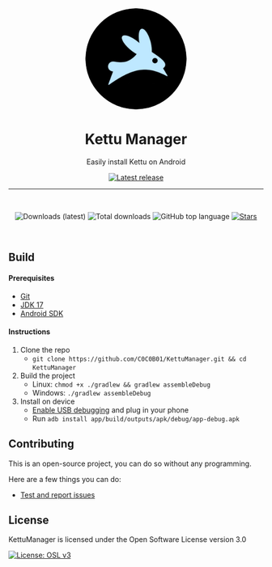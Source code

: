 <div align="center">

  <img src="Images/kettu_logo.png" alt="Kettu logo" width="200px" style="border-radius: 50%" />
  
  # Kettu Manager

  Easily install Kettu on Android

  [![Latest release](https://img.shields.io/github/v/release/C0C0B01/KettuManager?color=3AB8BA&display_name=release&label=Latest&style=for-the-badge)](https://github.com/C0C0B01/KettuManager/releases/latest)
  
  ---

  <br>
  
  ![Downloads (latest)](https://img.shields.io/github/downloads/C0C0B01/KettuManager/latest/total?style=for-the-badge&logo=github&label=Downloads%20(Latest)&color=blue)
  ![Total downloads](https://img.shields.io/github/downloads/C0C0B01/KettuManager/total?style=for-the-badge&logo=github&label=Downloads%20(Total)&color=blue)
  ![GitHub top language](https://img.shields.io/github/languages/top/C0C0B01/KettuManager?style=for-the-badge)
    [![Stars](https://img.shields.io/github/stars/C0C0B01/KettuManager?logo=github&style=for-the-badge)](https://github.com/C0C0B01/KettuManager/stargazers)

  <br>
  
</div>

Build
---

#### Prerequisites
  - [Git](https://git-scm.com/downloads)
  - [JDK 17](https://www.oracle.com/java/technologies/javase/jdk11-archive-downloads.html)
  - [Android SDK](https://developer.android.com/studio)

#### Instructions

1. Clone the repo
    - `git clone https://github.com/C0C0B01/KettuManager.git && cd KettuManager`
2. Build the project
    - Linux: `chmod +x ./gradlew && gradlew assembleDebug`
    - Windows: `./gradlew assembleDebug`
3. Install on device
    - [Enable USB debugging](https://developer.android.com/studio/debug/dev-options) and plug in your phone
    - Run `adb install app/build/outputs/apk/debug/app-debug.apk`

## Contributing

This is an open-source project, you can do so without any programming.

Here are a few things you can do:

- [Test and report issues](https://github.com/C0C0B01/KettuManager/issues/new/choose)
    
License
---
KettuManager is licensed under the Open Software License version 3.0

[![License: OSL v3](https://img.shields.io/badge/License-OSL%20v3-blue.svg?style=for-the-badge)](https://github.com/C0C0B01/KettuManager/blob/main/LICENSE)

